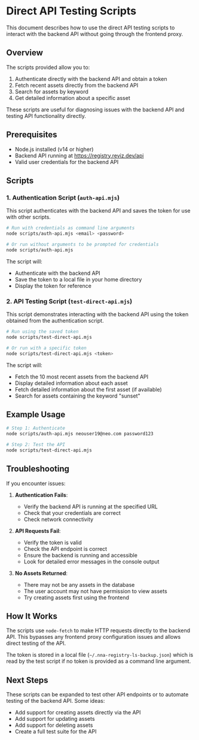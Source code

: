 # Direct API Testing Scripts

This document describes how to use the direct API testing scripts to interact with the backend API without going through the frontend proxy.

## Overview

The scripts provided allow you to:

1. Authenticate directly with the backend API and obtain a token
2. Fetch recent assets directly from the backend API
3. Search for assets by keyword
4. Get detailed information about a specific asset

These scripts are useful for diagnosing issues with the backend API and testing API functionality directly.

## Prerequisites

- Node.js installed (v14 or higher)
- Backend API running at https://registry.reviz.dev/api
- Valid user credentials for the backend API

## Scripts

### 1. Authentication Script (`auth-api.mjs`)

This script authenticates with the backend API and saves the token for use with other scripts.

```bash
# Run with credentials as command line arguments
node scripts/auth-api.mjs <email> <password>

# Or run without arguments to be prompted for credentials
node scripts/auth-api.mjs
```

The script will:
- Authenticate with the backend API
- Save the token to a local file in your home directory
- Display the token for reference

### 2. API Testing Script (`test-direct-api.mjs`)

This script demonstrates interacting with the backend API using the token obtained from the authentication script.

```bash
# Run using the saved token
node scripts/test-direct-api.mjs

# Or run with a specific token
node scripts/test-direct-api.mjs <token>
```

The script will:
- Fetch the 10 most recent assets from the backend API
- Display detailed information about each asset
- Fetch detailed information about the first asset (if available)
- Search for assets containing the keyword "sunset"

## Example Usage

```bash
# Step 1: Authenticate
node scripts/auth-api.mjs neouser19@neo.com password123

# Step 2: Test the API
node scripts/test-direct-api.mjs
```

## Troubleshooting

If you encounter issues:

1. **Authentication Fails**: 
   - Verify the backend API is running at the specified URL
   - Check that your credentials are correct
   - Check network connectivity

2. **API Requests Fail**:
   - Verify the token is valid
   - Check the API endpoint is correct
   - Ensure the backend is running and accessible
   - Look for detailed error messages in the console output

3. **No Assets Returned**:
   - There may not be any assets in the database
   - The user account may not have permission to view assets
   - Try creating assets first using the frontend

## How It Works

The scripts use `node-fetch` to make HTTP requests directly to the backend API. This bypasses any frontend proxy configuration issues and allows direct testing of the API.

The token is stored in a local file (`~/.nna-registry-ls-backup.json`) which is read by the test script if no token is provided as a command line argument.

## Next Steps

These scripts can be expanded to test other API endpoints or to automate testing of the backend API. Some ideas:

- Add support for creating assets directly via the API
- Add support for updating assets
- Add support for deleting assets
- Create a full test suite for the API